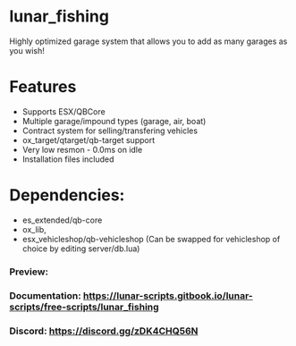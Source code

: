 # lunar_fishing
Highly optimized garage system that allows you to add as many garages as you wish!

# Features
* Supports ESX/QBCore
* Multiple garage/impound types (garage, air, boat)
* Contract system for selling/transfering vehicles
* ox_target/qtarget/qb-target support
* Very low resmon - 0.0ms on idle
* Installation files included

# Dependencies: 
* es_extended/qb-core
* ox_lib,
* esx_vehicleshop/qb-vehicleshop (Can be swapped for vehicleshop of choice by editing server/db.lua)

### Preview:

### Documentation: https://lunar-scripts.gitbook.io/lunar-scripts/free-scripts/lunar_fishing

### Discord: https://discord.gg/zDK4CHQ56N
